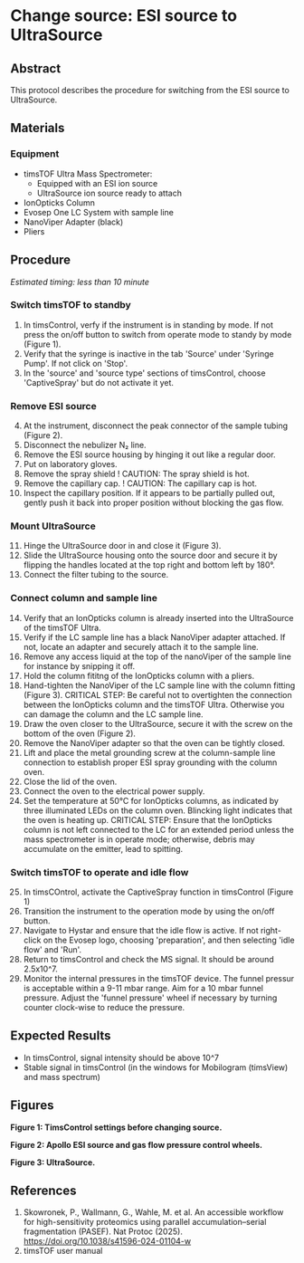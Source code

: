 # Change source: ESI source to UltraSource


## Abstract
This protocol describes the procedure for switching from the ESI source to UltraSource.


## Materials

### Equipment
- timsTOF Ultra Mass Spectrometer:
  - Equipped with an ESI ion source
  - UltraSource ion source ready to attach
- IonOpticks Column
- Evosep One LC System with sample line
- NanoViper Adapter (black)
- Pliers


## Procedure
*Estimated timing: less than 10 minute*

### Switch timsTOF to standby
1. In timsControl, verfy if the instrument is in standing by mode. If not press the on/off button to switch from operate mode to standy by mode  (Figure 1).
2. Verify that the syringe is inactive in the tab 'Source' under 'Syringe Pump'. If not click on 'Stop'.
3. In the 'source' and 'source type' sections of timsControl, choose 'CaptiveSpray' but do not activate it yet.

### Remove ESI source
4. At the instrument, disconnect the peak connector of the sample tubing (Figure 2).
5. Disconnect the nebulizer N₂ line.
6. Remove the ESI source housing by hinging it out like a regular door.
7. Put on laboratory gloves.
8. Remove the spray shield
   ! CAUTION: The spray shield is hot.
9. Remove the capillary cap.
   ! CAUTION: The capillary cap is hot.
10. Inspect the capillary position. If it appears to be partially pulled out, gently push it back into proper position without blocking the gas flow.

### Mount UltraSource
11. Hinge the UltraSource door in and close it (Figure 3).
12. Slide the UltraSource housing onto the source door and secure it by flipping the handles located at the top right and bottom left by 180°.
13. Connect the filter tubing to the source.

### Connect column and sample line
14. Verify that an IonOpticks column is already inserted into the UltraSource of the timsTOF Ultra.
15. Verify if the LC sample line has a black NanoViper adapter attached. If not, locate an adapter and securely attach it to the sample line.
16. Remove any access liquid at the top of the nanoViper of the sample line for instance by snipping it off.
17. Hold the column fititng of the IonOpticks column with a pliers.
18. Hand-tighten the NanoViper of the LC sample line with the column fitting (Figure 3).
   CRITICAL STEP: Be careful not to overtighten the connection between the IonOpticks column and the timsTOF Ultra. Otherwise you can damage the column and the LC sample line.
19. Draw the oven closer to the UltraSource, secure it with the screw on the bottom of the oven (Figure 2).
20. Remove the NanoViper adapter so that the oven can be tightly closed.
21. Lift and place the metal grounding screw at the column-sample line connection to establish proper ESI spray grounding with the column oven.
22. Close the lid of the oven.
23. Connect the oven to the electrical power supply.
24. Set the temperature at 50°C for IonOpticks columns, as indicated by three illuminated LEDs on the column oven. Blincking light indicates that the oven is heating up.
    CRITICAL STEP: Ensure that the IonOpticks column is not left connected to the LC for an extended period unless the mass spectrometer is in operate mode; otherwise, debris may accumulate on the emitter, lead to spitting.

### Switch timsTOF to operate and idle flow
25. In timsCOntrol, activate the CaptiveSpray function in timsControl (Figure 1)
26. Transition the instrument to the operation mode by using the on/off button.
27. Navigate to Hystar and ensure that the idle flow is active. If not right-click on the Evosep logo, choosing 'preparation', and then selecting 'idle flow' and 'Run'.
28. Return to timsControl and check the MS signal. It should be around 2.5x10^7.
29. Monitor the internal pressures in the timsTOF device. The funnel pressur is acceptable within a 9-11 mbar range. Aim for a 10 mbar funnel pressure. Adjust the 'funnel pressure' wheel if necessary by turning counter clock-wise to reduce the pressure.


## Expected Results
- In timsControl, signal intensity should be above 10^7
- Stable signal in timsControl (in the windows for Mobilogram (timsView) and mass spectrum)


## Figures
**Figure 1: TimsControl settings before changing source.**

**Figure 2: Apollo ESI source and gas flow pressure control wheels.**

**Figure 3: UltraSource.**


## References
1. Skowronek, P., Wallmann, G., Wahle, M. et al. An accessible workflow for high-sensitivity proteomics using parallel accumulation–serial fragmentation (PASEF). Nat Protoc (2025). https://doi.org/10.1038/s41596-024-01104-w
2. timsTOF user manual
